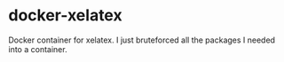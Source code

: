 # docker-xelatex
Docker container for xelatex. I just bruteforced all the packages I needed into a container.

